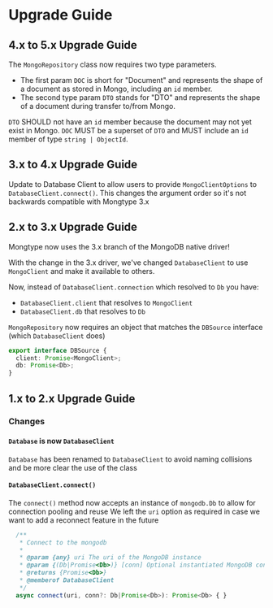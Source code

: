 # Upgrade Guide

## 4.x to 5.x Upgrade Guide

The `MongoRepository` class now requires two type parameters.

- The first param `DOC` is short for "Document" and represents the shape of a document as stored in Mongo, including an `id` member.
- The second type param `DTO` stands for "DTO" and represents the shape of a document during transfer to/from Mongo.

`DTO` SHOULD not have an `id` member because the document may not yet exist in Mongo. `DOC` MUST be a superset of `DTO` and MUST include an `id` member of type `string | ObjectId`.

## 3.x to 4.x Upgrade Guide

Update to Database Client to allow users to provide `MongoClientOptions` to `DatabaseClient.connect()`. This changes the argument order so it's not backwards compatible with Mongtype 3.x

## 2.x to 3.x Upgrade Guide

Mongtype now uses the 3.x branch of the MongoDB native driver!

With the change in the 3.x driver, we've changed `DatabaseClient` to use `MongoClient` and make it available to others.

Now, instead of `DatabaseClient.connection` which resolved to `Db` you have:

- `DatabaseClient.client` that resolves to `MongoClient`
- `DatabaseClient.db` that resolves to `Db`

`MongoRepository` now requires an object that matches the `DBSource` interface (which `DatabaseClient` does)

```typescript
export interface DBSource {
  client: Promise<MongoClient>;
  db: Promise<Db>;
}
```

## 1.x to 2.x Upgrade Guide

### Changes

#### `Database` is now `DatabaseClient`

`Database` has been renamed to `DatabaseClient` to avoid naming collisions and be more clear the use of the class

#### `DatabaseClient.connect()`

The `connect()` method now accepts an instance of `mongodb.Db` to allow for connection pooling and reuse
We left the `uri` option as required in case we want to add a reconnect feature in the future

```typescript
  /**
   * Connect to the mongodb
   *
   * @param {any} uri The uri of the MongoDB instance
   * @param {(Db|Promise<Db>)} [conn] Optional instantiated MongoDB connection
   * @returns {Promise<Db>}
   * @memberof DatabaseClient
   */
  async connect(uri, conn?: Db|Promise<Db>): Promise<Db> { }
```
